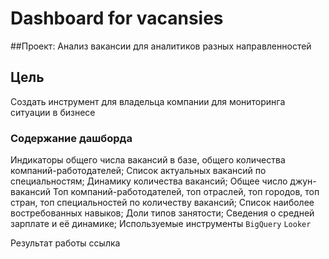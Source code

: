 # Dashboard for vacansies
##Проект: Анализ вакансии для аналитиков разных направленностей
## Цель
Cоздать инструмент для владельца компании для мониторинга ситуации в бизнесе
### Содержание дашборда
Индикаторы общего числа вакансий в базе, общего количества компаний-работодателей;
Список актуальных вакансий по специальностям;
Динамику количества вакансий;
Общее число джун-вакансий
Топ компаний-работодателей, топ отраслей, топ городов, топ стран, топ специальностей по количеству вакансий;
Список наиболее востребованных навыков;
Доли типов занятости;
Сведения о cредней зарплате и её динамике;
Используемые инструменты
`BigQuery` `Looker`

Результат работы
ссылка
